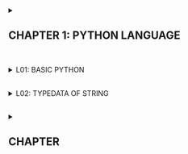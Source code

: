  <details><summary><h2>CHAPTER 1: PYTHON LANGUAGE</h2></summary>

<details> 
<summary> BASIC SET UP</summary>

Các thao tác câu lệnh trên command window:
- khi gõ: python --version hay python -V sẽ hiện ra phiên bản được cài.
- cls: xoá các dòng hiện trên cmd.
- Để chuyển ổ đĩa `D:` or `C:`.
- Để chạy được file python trên cmd: `pthon main.py` theo đúng đường path chứa file python.
- `cd..` quay lại thư mục trước đó.
- Chỉ cần gõ hai từ đầu file sau đó nhấn `Tab` sẽ hoàn thiện tên thư mục.
- ghi python sẽ hiện interactive python như hoạt động trên python.
- file `.py` là file extension.
Các câu lệnh cơ bản của python:

</details>

</details>

##

<details> 
<summary> L01: BASIC PYTHON</summary>

### 1.Basic Python:

- cú pháp comment: `# comment`
- Tên biến : ` tên biến = giá trị`
Example:
    tuoi = 17;
    ten = "How Kream"
    Pi = 3.14
    Hoặc là: tuoi,ten,Pi = 17,"How Kream",3.14
- print(): in ra mang hinh
- Câu lệnh kiểm tra kiểu dữ liệu: `type(tuoi) or type(ten) `.
### 2. Các kiểu dữ liệu:

- Không cần khai báo kiểu dữ liệu với biến.
- Giá trị số nguyên và số thực sẽ rất lớn khác với từng giá trị của kiểu dữ liệu.
- Để sử dụng kiểu dữ liệu `Decimal` thì ta cần khai báo kiểu dữ liệu decimal.
- Từ thư viện `decimal` import tất cả mọi thứ vào.

Example 1:

 <img src="https://i.imgur.com/MUcd5vi.jpg">

- Để tạo một phân số trong python: `Fraction(6,9)` thì cần thêm thư viện: `from fractions import*` vào file.
- Sô phức: `c = complex(2,5)` muốn lấy giá trị:` print(c.real) or print(c.imag)`.
- 
**Các câu lệnh toán tử:**

<img src="https://i.imgur.com/vwwAaKX.jpg">

- Cách khai báo thư viện và sử dụng thư viện math. Ngoài ra có các hàm sử dụng trên thư viện math.

<img src="https://i.imgur.com/oS10IaV.jpg">

Example 2:

<img src="https://i.imgur.com/zCRA6pO.jpg">

</details>

##

<details> 
<summary> L02: TYPEDATA OF STRING</summary>

### 1. Kiểu string:

- Tất cả tên được nằm trong `'a'` or `" a "` or`''' a '''` or`""" a """` trong python đều sẽ là string.
- String nhiều dòng muốn xuống dòng thì ta dùng: `''' Quoc Phu  Free Education ..... jsaj'''` . Ngoài ra có thể dùng để làm comment `''' comment '''` or `""" comment """` khi nó không gán vào biến.
- Ngoài ra cũng có các ký tự đặc biệt `\n \t `

Bảng ký tự đặc biệt trong python:

<img src="https://i.imgur.com/JnbW7S6.jpg">

*Note*: print(r'Hiax, \n hello') khi có `r` sẽ cho chuỗi liền mạch và k thực hiện các ký tự đặc biệt.
- Cú pháp cộng hai chuỗi lại với nhau: ` strc = stra + strb` hoặc có thể tạo số lần lặp chuỗi `strc = 5*stra or 5*strb`
- Cú pháp tạo ra kiểm tra ký tụ trong chuối:`strc = strB in strA` kiểm tra ký tự của strb có trong stra hay không. nếu đúng trả lại `true` or `false` cho strc.
- Các phần tử trong chuỗi `strA = 'Quoc Phu'` thì sẽ có các index như trong array. Ví dụ: strA[0], strA[1] or  ngược lại phải sang trái thì bắt đầu từ: strA[-1], strA[-2].
- `len(stra)`  : độ dài của chuối ký tự.
- Cắt chuỗi: `strA[1 : len(stra)]` , `strA[1 : None]`  or ` strA[1 : 5]` không lấy ký tự vị trí đầu tiền và phần tử 5(index: 4). Cắt từ trái sang phải.
**Note**: Ép kiểu dữ liệu:

- `int("69") + 5 : ép kiểu từ string sang int` 
- `float("69")` or `int("6.9")` or` str(69) + "5"`.
- Muốn in ra mã file hex: `print(hash(stra))`
**Note** thay đổi 1 ký tự trong string.

<img src="https://i.imgur.com/xS01L48.jpg">

Example:

<img src="https://i.imgur.com/96YtG1M.jpg">

**Note** : Các cú pháp đặc biệt:
```py
a = 'Quoc Phu is %s' %('Phu')
print(a) 
```
- Nó sẽ thay thế 'Phu' cho `%s`.
- %s: là string.

```py
a = 'Quoc Phu is %s %s' %('1','3')
print(a) 
```

**fstring**:

<img src="https://i.imgur.com/sPeftKF.jpg">

<img src="https://i.imgur.com/dcNgFTX.jpg">

### 2.

</details>

##

</details>

<details><summary><h2>CHAPTER</h2></summary>

 ##

<details> 
<summary> L02: TYPEDATA OF STRING</summary>

 </details>

##

</details>